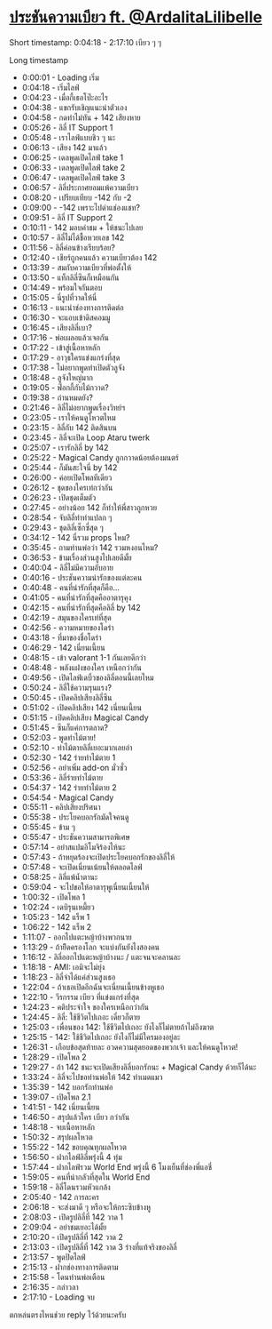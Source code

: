 # [ประชันความเบียว ft. @ArdalitaLilibelle](https://www.youtube.com/watch?v=uPvKPsXfugE)

Short timestamp: 0:04:18 - 2:17:10 เบียว ๆ ๆ

Long timestamp

- 0:00:01 - Loading เริ่ม
- 0:04:18 - เริ่มไลฟ์
- 0:04:23 - เมื่อกี้เธอโป๊ะอะไร
- 0:04:38 - แขกรับเชิญแนะนำตัวเอง
- 0:04:58 - กดท่าไม่ทัน + 142 เสียงหาย
- 0:05:26 - ลิลี่ IT Support 1
- 0:05:48 - เราไลฟ์แบบชิว ๆ นะ
- 0:06:13 - เสียง 142 มาแล้ว
- 0:06:25 - เดลพูดเปิดไลฟ์ take 1
- 0:06:33 - เดลพูดเปิดไลฟ์ take 2
- 0:06:47 - เดลพูดเปิดไลฟ์ take 3
- 0:06:57 - ลิลี่ประกาศยอมแพ้ความเบียว
- 0:08:20 - เปรียบเทียบ -142 กับ -2
- 0:09:00 - -142 เพราะไปด่าแช่องแชท?
- 0:09:51 - ลิลี่ IT Support 2
- 0:10:11 - 142 มอบคำชม + ให้ชนะไปเลย
- 0:10:57 - ลิลี่ไม่ได้ชื้อหวยเลข 142
- 0:11:56 - ลิลี่ค่อนข้างเรียบร้อย?
- 0:12:40 - เชียร์ถูกคนแล้ว ความเบียวต้อง 142
- 0:13:39 - สมกับความเบียวที่พ่อตั้งให้
- 0:13:50 - แท็กลิลี่ซึนก็เหมือนกัน
- 0:14:49 - พร้อมใจกันตอบ
- 0:15:05 - นี่รูปที่วาดให้นี่
- 0:16:13 - แนะนำช่องทางการติดต่อ
- 0:16:30 - จะแอบเข้าดิสคอมมู
- 0:16:45 - เสียงลิลี่เบา?
- 0:17:16 - พ่อเผลอแล้วเจอกัน
- 0:17:22 - เข้าสู่เนื้อหาหลัก
- 0:17:29 - อาวุธใครแข่งแกร่งที่สุด
- 0:17:38 - ไม่อยากพูดท่าเปิดตัวลูจัง
- 0:18:48 - ลูจังใหญ่มาก
- 0:19:05 - ฟ๊อกกี้กับไม้กวาด?
- 0:19:38 - ถ่านหมดยัง?
- 0:21:46 - ลิลี่ไม่อยากพูดเรื่องวิทย์ฯ
- 0:23:05 - เราให้คนดูโหวตไหม
- 0:23:15 - ลิลี่กับ 142 ติดสินบน
- 0:23:45 - ลิลี่จะเปิด Loop Ataru twerk
- 0:25:07 - เรารักลิลี่ by 142
- 0:25:22 - Magical Candy ลูกกวาดน้อยต้องมนตร์
- 0:25:44 - ก็มันสะใจนี่ by 142
- 0:26:00 - ค่อยเปิดโพลทีเดียว
- 0:26:12 - ชุดของใครเท่กว่ากัน
- 0:26:23 - เปิดชุดเต็มตัว
- 0:27:45 - อย่างน้อย 142 ก็ทำให้พี่สาวถูกหวย
- 0:28:54 - จับลิลี่ทำท่าแปลก ๆ
- 0:29:43 - ชุดลิลี่เซ็กซี่สุด ๆ
- 0:34:12 - 142 นี่รวม props ไหม?
- 0:35:45 - ถามท่านพ่อว่า 142 รวมหงอนไหม?
- 0:36:53 - ข้ามเรื่องส่วนสูงไปเลยดีมั้ย
- 0:40:04 - ลิลี่ไม่มีความอับอาย
- 0:40:16 - ประชันความน่ารักของแต่ละคน
- 0:40:48 - คนที่น่ารักที่สุดก็คือ...
- 0:41:05 - คนที่น่ารักที่สุดคืออาตารุคุง
- 0:42:15 - คนที่น่ารักที่สุดคือลิลี่ by 142
- 0:42:19 - สมุนของใครเท่ที่สุด
- 0:42:56 - ความหมายของโดร่า
- 0:43:18 - ที่มาของชื่อโดร่า
- 0:46:29 - 142 เนี่ยนเนี้ยน
- 0:48:15 - เข้า valorant 1-1 กันเลยดีกว่า
- 0:48:48 - พลังแฝงของใคร เหนือกว่ากัน
- 0:49:56 - เปิดไลฟ์เดบิ้วของลิลี่ตอนนี้เลยไหม
- 0:50:24 - ลิลี่ใช้ความรุนแรง?
- 0:50:45 - เปิดคลิปเสียงลิลี่ซึน
- 0:51:02 - เปิดคลิปเสียง 142 เนี่ยนเนี้ยน
- 0:51:15 - เปิดคลิปเสียง Magical Candy
- 0:51:45 - ซึนก็แค่การตลาด?
- 0:52:03 - พูดท่าไม้ตาย!
- 0:52:10 - ท่าไม้ตายลิลี่เยอะมากเลยอ่า
- 0:52:30 - 142 ร่ายท่าไม้ตาย 1
- 0:52:56 - อย่าเพิ่ม add-on มั่วซั่ว
- 0:53:36 - ลิลี่ร่ายท่าไม้ตาย
- 0:54:37 - 142 ร่ายท่าไม้ตาย 2
- 0:54:54 - Magical Candy
- 0:55:11 - คลิปเสียงปริศนา
- 0:55:38 - ประโยคบอกรักมัดใจคนดู
- 0:55:45 - ข้าม ๆ
- 0:55:47 - ประชันความสามารถพิเศษ
- 0:57:14 - อย่าสแปมอิโมจิร้องไห้นะ
- 0:57:43 - ถ้าหยุดร้องจะเปิดประโยคบอกรักของลิลี่ให้
- 0:57:48 - จะเปิดเนี่ยนเน้ยนให้ตลอดไลฟ์
- 0:58:25 - ลิลี่แพ้น้ำตานะ
- 0:59:04 - จะไปขอให้อาตารุพูเนี่ยนเนี้ยนให้
- 1:00:32 - เปิดโพล 1
- 1:02:24 - เดบิรุนเหมี้ยว
- 1:05:23 - 142 แร็พ 1
- 1:06:22 - 142 แร็พ 2
- 1:11:07 - ออกไปแตะหญ้าบ้างพวกนาย
- 1:13:29 - ถ้ายิึดครองโลก จะแบ่งกันยังไงสองคน
- 1:16:12 - ลิลี่ออกไปแตะหญ้าบ้างนะ / แตะจนจะคลานละ
- 1:18:18 - AMI: เอมิจะไม่ยุ่ง
- 1:18:23 - ลิลี่จำได้แค่ส่วนสูงเธอ
- 1:22:04 - ถ้าเธอเปิดอีกฉันจะเนี่ยนเนี้ยนข้างหูเธอ
- 1:22:10 - วีรกรรม เบียว ที่แข่งแกร่งที่สุด
- 1:24:23 - คติประจำใจ ของใครเหนือกว่ากัน
- 1:24:45 - ลิลี่: ใช้ชีวิตไปเถอะ เดี๋ยวก็ตาย
- 1:25:03 - เพื่อนของ 142: ใช้ชีวิตไปเถอะ ยังไงก็ไม่ตายถ้าไม่ถึงฆาต
- 1:25:15 - 142: ใช้ชีวิตไปเถอะ ยังไงก็ไม่มีใครมองอยู่ละ
- 1:26:31 - เกือบข้อสุดท้ายละ อวดความสุดยอดของพวกเจ้า และให้คนดูโหวต!
- 1:28:29 - เปิดโพล 2
- 1:29:27 - ถ้า 142 ชนะจะเปิดเสียงลิลี่บอกรักนะ + Magical Candy ด้วยก็ได้นะ
- 1:33:24 - ลิลี่จะไปขอท่านพ่อให้ 142 ทำเมดแมว
- 1:35:39 - 142 บอกรักท่านพ่อ
- 1:39:07 - เปิดโพล 2.1
- 1:41:51 - 142 เนี่ยนเนี้ยน
- 1:46:50 - สรุปแล้วใคร เบียว กว่ากัน
- 1:48:18 - จบเนื้อหาหลัก
- 1:50:32 - สรุปผลโหวต
- 1:55:22 - 142 ขอบคุณทุกผลโหวต
- 1:56:50 - ฝากไลฟ์ลิลี่พรุ่งนี้ 4 ทุ่ม
- 1:57:44 - ฝากไลฟ์รวม World End พรุ่งนี้ 6 โมงเย็นที่ช่องพี่แอชี่
- 1:59:05 - คนที่น่ากลัวที่สุดใน World End
- 1:59:18 - ลิลี่โดนรวมหัวแกล้ง
- 2:05:40 - 142 การละคร
- 2:06:18 - จะส่งมาดี ๆ หรือจะให้กระซิบข้างหู
- 2:08:03 - เปิดรูปลิลี่ที่ 142 วาด 1
- 2:09:04 - อย่าชมเยอะได้มั้ย
- 2:10:20 - เปิดรูปลิลี่ที่ 142 วาด 2
- 2:13:03 - เปิดรูปลิลี่ที่ 142 วาด 3 ร่างที่แท้จริงของลิลี่
- 2:13:57 - พูดปิดไลฟ์
- 2:15:13 - ฝากช่องทางการติดตาม
- 2:15:58 - โดนท่านพ่อเตือน
- 2:16:35 - กล่าวลา
- 2:17:10 - Loading จบ

ตกหล่นตรงไหนช่วย reply ไว้ด้วยนะครับ
